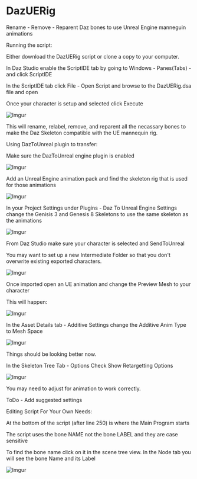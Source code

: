 # DazUERig
Rename - Remove - Reparent Daz bones to use Unreal Engine manneguin animations

Running the script:

Either download the DazUERig script or clone a copy to your computer.

In Daz Studio enable the ScriptIDE tab by going to Windows - Panes(Tabs) - and click ScriptIDE

In the ScriptIDE tab click File - Open Script and browse to the DazUERig.dsa file and open

Once your character is setup and selected click Execute

![Imgur](https://i.imgur.com/eUqFAwn.png)

This will rename, relabel, remove, and reparent all the necassary bones to make the Daz Skeleton compatible with the UE mannequin rig.

Using DazToUnreal plugin to transfer:

Make sure the DazToUnreal engine plugin is enabled

![Imgur](https://i.imgur.com/8GZYiLA.png)

Add an Unreal Engine animation pack and find the skeleton rig that is used for those animations

![Imgur](https://i.imgur.com/c6BGS8B.png)

In your Project Settings under Plugins - Daz To Unreal Engine Settings change the Genisis 3 and Genesis 8 Skeletons to use the same skeleton as the animations

![Imgur](https://i.imgur.com/2h3IFOe.png)

From Daz Studio make sure your character is selected and SendToUnreal

You may want to set up a new Intermediate Folder so that you don't overwrite existing exported characters.

![Imgur](https://i.imgur.com/hymPiaF.png)

Once imported open an UE animation and change the Preview Mesh to your character

This will happen:

![Imgur](https://i.imgur.com/3r4Erfn.png)

In the Asset Details tab - Additive Settings change the Additive Anim Type to Mesh Space

![Imgur](https://i.imgur.com/w9Hi0AS.png)

Things should be looking better now.

In the Skeleton Tree Tab - Options Check Show Retargetting Options

![Imgur](https://i.imgur.com/6JQKLQa.png)

You may need to adjust for animation to work correctly.

ToDo - Add suggested settings

Editing Script For Your Own Needs:

At the bottom of the script (after line 250) is where the Main Program starts

The script uses the bone NAME not the bone LABEL and they are case sensitive

To find the bone name click on it in the scene tree view. In the Node tab you will see the bone Name and its Label

![Imgur](https://i.imgur.com/bZgXdxE.png)
